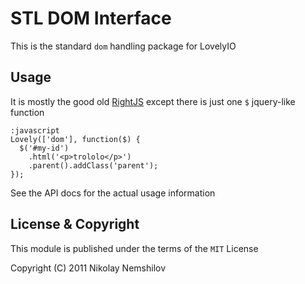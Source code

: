 # STL DOM Interface

This is the standard `dom` handling package for LovelyIO

## Usage

It is mostly the good old [RightJS](http://rightjs.org) except
there is just one `$` jquery-like function

    :javascript
    Lovely(['dom'], function($) {
      $('#my-id')
        .html('<p>trololo</p>')
        .parent().addClass('parent');
    });

See the API docs for the actual usage information


## License & Copyright

This module is published under the terms of the `MIT` License

Copyright (C) 2011 Nikolay Nemshilov
